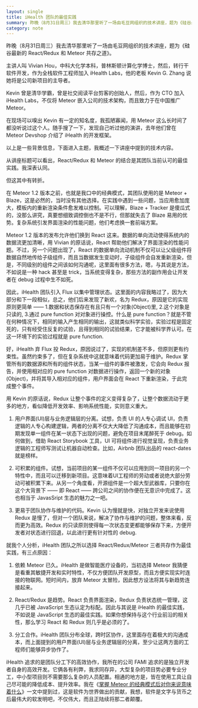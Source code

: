 ```yaml
---
layout: single
title: iHealth 团队的最佳实践
summary: 昨晚（8月31日周三）我去清华那里听了一场由毛豆网组织的技术讲座，题为《硅谷最新的 React/Redux 和 Meteor 共存之道》。
category: note
---
```


昨晚（8月31日周三）我去清华那里听了一场由毛豆网组织的技术讲座，题为《硅谷最新的 React/Redux 和 Meteor 共存之道》。

主讲人叫 Vivian Hou，中科大化学本科，普林斯顿计算化学博士，然后，转行干软件开发，作为全栈软件工程师加入 iHealth Labs，他的老板 Kevin G. Zhang 说她将是公司新项目的主导者。

Kevin 曾是清华学霸，曾是社交阅读平台剪客的创始人，然后，作为 CTO 加入 iHealth Labs，不仅将 Meteor 嵌入公司的技术架构，而且致力于在中国推广 Meteor。

在现场可以嗅出 Kevin 有一定的知名度，我孤陋寡闻，用 Meteor 这么长时间了都没听说过这个人。随手搜了一下，发现自己听过他的演讲，去年他们曾在 Meteor Devshop 介绍了 iHealth 的开发框架。

以上是一些背景信息，下面进入主题，我概述一下讲座中提到的技术内容。

从讲座标题可以看出，React/Redux 和 Meteor 的结合是其团队当前认可的最佳实践。我深表认同。

但这其中有转折。

在 Meteor 1.2 版本之前，也就是我口中的经典模式，其团队使用的是 Meteor + Blaze，这是必然的，当时没有其他选择。在实践中遇到一些问题，当应用愈加庞大，模板内的重新渲染条件愈发难以控制。可以理解，Blaze + Tracker 是傻瓜式的，没那么讲究，真要想细致调控倒也不是不行，但那就失去了 Blaze 易用的优势。复杂系统引发界面渲染的性能问题，他们考虑换一套前端方案。

Meteor 1.2 版本的发布允许他们换到 React 这来。数据的单向流动使得系统内的数据流更加清晰，用 Vivian 的原话说，React 帮助他们解决了界面渲染的性能问题。不过，另一个问题出现了，React 的数据单向流动机制不仅可以让父级组件将数据自然地传给子级组件，而且当数据发生变动时，子级组件会自发重新渲染，但是，不同级别的组件之间该如何沟通呢，这里面有很多方法，嗯，与其说是方法，不如说是一种 hack 甚至是 trick，当系统变得复杂，那些方法的副作用会让开发者在 debug 过程中生不如死。

因此，iHealth 团队引入 Flux 以集中管理状态。这里面的内容我略过了，因为大部分和下一段相似，总之，他们后来发现了新欢，名为 Redux，原因是它的实现原则更简单 —— 1.数据和状态保存在有且只有一个对象(Object)里, 2.这个对象是只读的, 3.通过 pure function 对对象进行操控。什么是 pure function？就是不管在何种情况下，相同的输入产生相同的输出，这就类似科学实验，实验过程是固定死的，只有经受住反复的试验，且得到相同的试验结果，它才能被科学界认可。在这一环境下的实验过程就是 pure function.

好，iHealth 弃 Flux 投 Redux，原因说过了，实现的机制差不多，但原则更有约束性。虽然约束多了，但在复杂系统中这就意味着代码更加易于维护。Redux 掌管所有的数据源和所有的组件状态，当某一组件的事件被激发，它会向 Redux 报告，并使用相对应的 pure function 对数据进行操作，返回一个新的对象(Object)，并将其导入相对应的组件，用户界面会在 React 下重新渲染，于此完成整个事件。

用 Kevin 的原话说，Redux 让整个事件的定义变得复杂了，让整个数据流动于更多的地方，看似降低开发效率、影响系统性能，实则意义重大。

1. 用户界面(UI)层与业务逻辑层的分离。试想，负责 UI 的人专心调试 UI，负责逻辑的人专心构建逻辑，两者的分离不仅大大降低了沟通成本，而且能够在初期发现单一组件在某一状态下出现的问题，避免在项目末尾醉死于 debug。如何做到，借助 React Storybook 工具，UI 可将组件进行视觉呈现，负责业务逻辑的工程师写测试让机器自动检查。比如，Airbnb 团队出品的 react-dates 就是榜样。

2. 可积累的组件。试想，当前项目的某一组件不仅可以应用到同一项目的另一个特性中，而且可以迁移到新项目。这意味着UI工程师的劳动或者说绝大部分劳动可被积累下来。从另一个角度看，开源组件是一个超大型武器库，只要你在这个大背景下 —— 即 React —— 跨公司之间的协作便在无意识中完成了。这也相当于 JavasSript 生态的魅力之一吧。

3. 更易于团队协作与维护的代码。Kevin 认为慢就是快，对独立开发来说使用 Redux 是慢了，但对一个团队来说，解决了协作与维护的问题，整体来看，反而更为高效。Redux 的只读原则使得每一次状态变更都能够保存下来，方便开发者对状态进行回退，以此进行更有针对性的 debug.

就我个人分析，iHealth 团队之所以选择 React/Redux/Meteor 三者共存作为最佳实践，有三点原因：

1. 依赖 Meteor 已久。iHealth 是做智能医疗设备的，当初选择 Meteor 我猜便是看重其敏捷开发和实时特性，不仅方便团队开发原型，而且方便实现实时连接的物联网。短时间内，放弃 Meteor 太冒险，因此想方设法将其与新趋势连接起来。

2. React/Redux 是趋势。React 负责界面渲染，Redux 负责状态统一管理，这几乎已被 JavaScript 生态认定为标配。因此与其说是 iHealth 的最佳实践，不如说是 JavaScript 生态的最佳实践。如果你想保持与这个行业前沿的相关性，那么学习 React 和 Redux 则几乎是必须的了。

3. 分工合作。iHealth 团队分布全球，跨时区协作，这里面存在着极大的沟通成本，而上面提到的用户界面(UI)层与业务逻辑层的分离，至少让这两方面的工程师们能够异步协作了。

iHealth 追求的是团队分工下的高效协作，我所在的公司 FAMI 追求的是独立开发者自身的高效开发。它俩各有利弊，我求同存异，大型复杂的项目势必要专业分工，中小型项目则不需要那么复杂的人员配置。相通的地方是，皆在使用工具让自己尽可能的降低成本、提升效率。我在《[掌握 Meteor 的经典模式后对你来说意味着什么](/note/master-meteor-classic.html)》一文中提到过，这是软件为世界做出的贡献，我想，软件是文字与货币之后最伟大的软发明吧，不仅伟大，而且正陆续将那二者颠覆。
